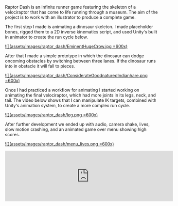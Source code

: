 Raptor Dash is an infinite runner game featuring the
skeleton of a velociraptor that has come to life running
through a museum. The aim of the project is to work with an
illustrator to produce a complete game.

The first step I made is animating a dinosaur skeleton. I made
placeholder bones, rigged them to a 2D inverse kinematics script,
and used Unity's built in animator to create the run cycle below.

[![](assets/images/raptor_dash/EminentHugeCrow.jpg =600x)](https://gfycat.com/EminentHugeCrow)

After that I made a simple prototype in which the dinosaur can dodge
oncoming obstacles by switching between three lanes. If the dinosaur runs
into in obstacle it will fall to pieces.

[![](assets/images/raptor_dash/ConsiderateGoodnaturedIndianhare.png =600x)](https://gfycat.com/ConsiderateGoodnaturedIndianhare)

Once I had practiced a workflow for animating I started working on animating
the final velociraptor, which had more joints in its legs, neck, and tail. The
video below shows that I can manipulate IK targets, combined with Unity's
animation system, to create a more complex run cycle.

[![](assets/images/raptor_dash/leg.png =600x)](https://gfycat.com/ThoroughJauntyInchworm)

After further development we ended up with audio, camera shake, lives, slow motion
crashing, and an animated game over menu showing high scores.

[![](assets/images/raptor_dash/menu_lives.png =600x)](http://gfycat.com/SnappyDefensiveGoral)



<iframe style="margin-left: auto; margin-right: auto; display: block" src="https://itch.io/embed/45389?linkback=true" width="552" height="167" frameborder="0"></iframe>
